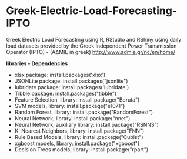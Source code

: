 # Greek-Electric-Load-Forecasting-IPTO
Greek Electric Load Forecasting using R, RStudio and RShiny using daily load datasets provided by the Greek Independent Power Transmission Operator (IPTO) - (AΔΜΙΕ in greek)
http://www.admie.gr/nc/en/home/

<b>libraries - Dependencies</b>
<ul>
  <li>xlsx package: install.packages('xlsx')</li>
  <li>JSONLite package: install.packages("jsonlite")</li>
  <li>lubridate package: install.packages('lubridate')</li>
  <li>Tibble package: install.packages("tibble")</li>
  <li>Feature Selection, library: install.package("Boruta")</li>
  <li>SVM models, library: install.package("e1071")</li>
  <li>Random Forest, library: install.package("RandomForest")</li>
  <li>Neural Network, library: install.package("nnet")</li>
  <li>Neural Network, auxiliary library: install.package("RSNNS")</li>
  <li>K' Nearest Neighbors, library: install.package("FNN")</li>
  <li>Rule Based Models, library: install.package("Cubist")</li>
  <li>xgboost models, library: install.package("xgboost")</li>
  <li>Decision Trees models, library: install.package("rpart")</li>
</ul>
